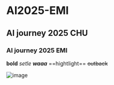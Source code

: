 # AI2025-EMI
## AI journey 2025 CHU
### AI journey 2025 EMI
**bold**
*setle*
***waaa***
==hightlight==
~~outback~~

![image](https://github.com/user-attachments/assets/a0da1df7-a155-4f87-968a-d1cadca99ffb)
